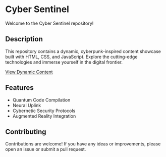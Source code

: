 # Cyber Sentinel

Welcome to the Cyber Sentinel repository!

## Description

This repository contains a dynamic, cyberpunk-inspired content showcase built with HTML, CSS, and JavaScript. Explore the cutting-edge technologies and immerse yourself in the digital frontier.

[View Dynamic Content](./index.html)

## Features

- Quantum Code Compilation
- Neural Uplink
- Cybernetic Security Protocols
- Augmented Reality Integration

## Contributing

Contributions are welcome! If you have any ideas or improvements, please open an issue or submit a pull request.
